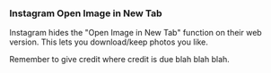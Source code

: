 ### Instagram Open Image in New Tab

Instagram hides the "Open Image in New Tab" function on their web version. This lets you download/keep photos you like. 

Remember to give credit where credit is due blah blah blah.
